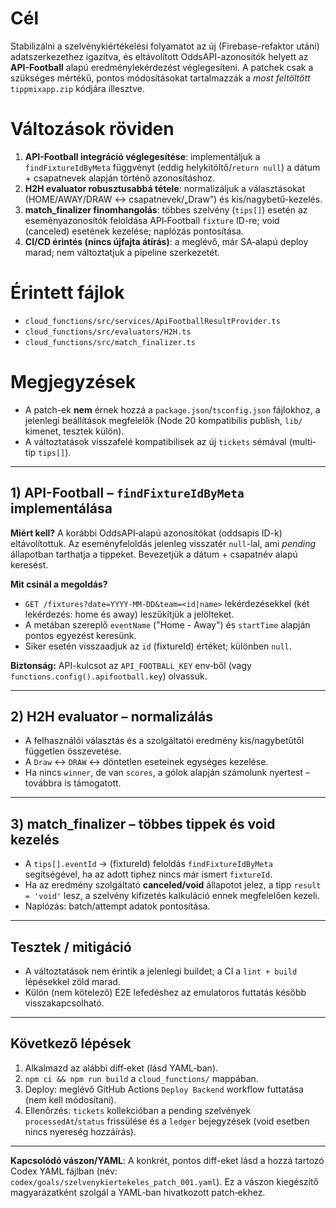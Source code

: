 # Cél

Stabilizálni a szelvénykiértékelési folyamatot az új (Firebase-refaktor utáni) adatszerkezethez igazítva, és eltávolított OddsAPI-azonosítók helyett az **API-Football** alapú eredménylekérdezést véglegesíteni. A patchek csak a szükséges mértékű, pontos módosításokat tartalmazzák a *most feltöltött* `tippmixapp.zip` kódjára illesztve.

# Változások röviden

1. **API-Football integráció véglegesítése**: implementáljuk a `findFixtureIdByMeta` függvényt (eddig helykitöltő/`return null`) a dátum + csapatnevek alapján történő azonosításhoz.
2. **H2H evaluator robusztusabbá tétele**: normalizáljuk a választásokat (HOME/AWAY/DRAW ↔ csapatnevek/„Draw”) és kis/nagybetű-kezelés.
3. **match\_finalizer finomhangolás**: többes szelvény (`tips[]`) esetén az eseményazonosítók feloldása API‑Football `fixture` ID-re; void (canceled) esetének kezelése; naplózás pontosítása.
4. **CI/CD érintés (nincs újfajta átírás)**: a meglévő, már SA‑alapú deploy marad; nem változtatjuk a pipeline szerkezetét.

# Érintett fájlok

* `cloud_functions/src/services/ApiFootballResultProvider.ts`
* `cloud_functions/src/evaluators/H2H.ts`
* `cloud_functions/src/match_finalizer.ts`

# Megjegyzések

* A patch-ek **nem** érnek hozzá a `package.json`/`tsconfig.json` fájlokhoz, a jelenlegi beállítások megfelelők (Node 20 kompatibilis publish, `lib/` kimenet, tesztek külön).
* A változtatások visszafelé kompatibilisek az új `tickets` sémával (multi-tip `tips[]`).

---

## 1) API-Football – `findFixtureIdByMeta` implementálása

**Miért kell?** A korábbi OddsAPI‑alapú azonosítókat (oddsapis ID-k) eltávolítottuk. Az eseményfeloldás jelenleg visszatér `null`-lal, ami *pending* állapotban tarthatja a tippeket. Bevezetjük a dátum + csapatnév alapú keresést.

**Mit csinál a megoldás?**

* `GET /fixtures?date=YYYY-MM-DD&team=<id|name>` lekérdezésekkel (két lekérdezés: home és away) leszűkítjük a jelölteket.
* A metában szereplő `eventName` ("Home - Away") és `startTime` alapján pontos egyezést keresünk.
* Siker esetén visszaadjuk az `id` (fixtureId) értéket; különben `null`.

**Biztonság:** API-kulcsot az `API_FOOTBALL_KEY` env‑ből (vagy `functions.config().apifootball.key`) olvassuk.

---

## 2) H2H evaluator – normalizálás

* A felhasználói választás és a szolgáltatói eredmény kis/nagybetűtől független összevetése.
* A `Draw` ↔ `DRAW` ↔ döntetlen eseteinek egységes kezelése.
* Ha nincs `winner`, de van `scores`, a gólok alapján számolunk nyertest – továbbra is támogatott.

---

## 3) match\_finalizer – többes tippek és void kezelés

* A `tips[].eventId` → (fixtureId) feloldás `findFixtureIdByMeta` segítségével, ha az adott tiphez nincs már ismert `fixtureId`.
* Ha az eredmény szolgáltató **canceled/void** állapotot jelez, a tipp `result = 'void'` lesz, a szelvény kifizetés kalkuláció ennek megfelelően kezeli.
* Naplózás: batch/attempt adatok pontosítása.

---

## Tesztek / mitigáció

* A változtatások nem érintik a jelenlegi buildet; a CI a `lint + build` lépésekkel zöld marad.
* Külön (nem kötelező) E2E lefedéshez az emulatoros futtatás később visszakapcsolható.

---

## Következő lépések

1. Alkalmazd az alábbi diff‑eket (lásd YAML‑ban).
2. `npm ci && npm run build` a `cloud_functions/` mappában.
3. Deploy: meglévő GitHub Actions `Deploy Backend` workflow futtatása (nem kell módosítani).
4. Ellenőrzés: `tickets` kollekcióban a pending szelvények `processedAt`/`status` frissülése és a `ledger` bejegyzések (void esetben nincs nyereség hozzáírás).

---

**Kapcsolódó vászon/YAML**: A konkrét, pontos diff-eket lásd a hozzá tartozó Codex YAML fájlban (név: `codex/goals/szelvenykiertekeles_patch_001.yaml`). Ez a vászon kiegészítő magyarázatként szolgál a YAML‑ban hivatkozott patch‑ekhez.
